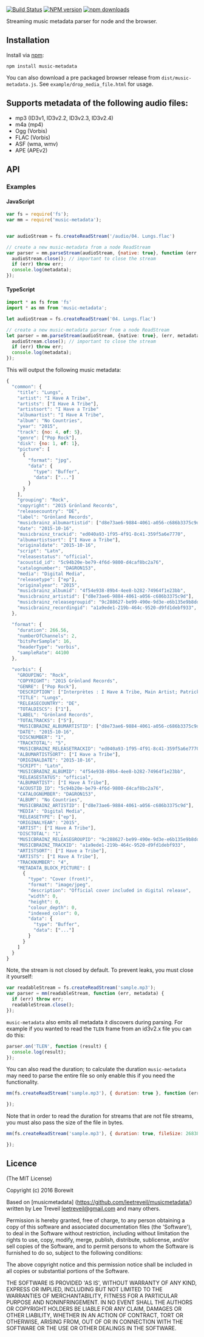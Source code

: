 [![Build Status][travis-image]][travis-url] [![NPM version][npm-image]][npm-url] [![npm downloads][npm-downloads-image]][npm-url]

Streaming music metadata parser for node and the browser.

## Installation
Install via [npm](http://npmjs.org):

```
npm install music-metadata
```

You can also download a pre packaged browser release from `dist/music-metadata.js`.
See `example/drop_media_file.html` for usage.


## Supports metadata of the following audio files:
* mp3 (ID3v1, ID3v2.2, ID3v2.3, ID3v2.4)
* m4a (mp4)
* Ogg (Vorbis)
* FLAC (Vorbis)
* ASF (wma, wmv)
* APE (APEv2)

## API

### Examples

#### JavaScript
```javascript
var fs = require('fs');
var mm = require('music-metadata');


var audioStream = fs.createReadStream('/audio/04. Lungs.flac')

// create a new music-metadata from a node ReadStream
var parser = mm.parseStream(audioStream, {native: true}, function (err, metadata) {
  audioStream.close(); // important to close the stream
  if (err) throw err;
  console.log(metadata);
});
```

#### TypeScript
```TypeScript
import * as fs from 'fs'
import * as mm from 'music-metadata';

let audioStream = fs.createReadStream('04. Lungs.flac')

// create a new music-metadata parser from a node ReadStream
let parser = mm.parseStream(audioStream, {native: true}, (err, metadata) => {
  audioStream.close(); // important to close the stream
  if (err) throw err;
  console.log(metadata);
});
```

This will output the following music metadata:

```javascript
{
  "common": {
    "title": "Lungs",
    "artist": "I Have A Tribe",
    "artists": ["I Have A Tribe"],
    "artistsort": "I Have a Tribe"
    "albumartist": "I Have A Tribe",
    "album": "No Countries",
    "year": "2015",
    "track": {no: 4, of: 5},
    "genre": ["Pop Rock"],
    "disk": {no: 1, of: 1},
    "picture": [
      {
        "format": "jpg",
        "data": {
          "type": "Buffer",
          "data": ["..."]
        }
      }
    ],
    "grouping": "Rock",
    "copyright": "2015 Grönland Records",
    "releasecountry": "DE",
    "label": "Grönland Records",
    "musicbrainz_albumartistid": ["d8e73ae6-9884-4061-a056-c686b3375c9d"],
    "date": "2015-10-16",
    "musicbrainz_trackid": "ed040a93-1f95-4f91-8c41-359f5a6e7770",
    "albumartistsort": ["I Have a Tribe"],
    "originaldate": "2015-10-16",
    "script": "Latn",
    "releasestatus": "official",
    "acoustid_id": "5c94b20e-be79-4f6d-9800-d4caf8bc2a76",
    "catalognumber": "DAGRON153",
    "media": "Digital Media",
    "releasetype": ["ep"],
    "originalyear": "2015",
    "musicbrainz_albumid": "4f54e938-89b4-4ee8-b282-74964f1e23bb",
    "musicbrainz_artistid": ["d8e73ae6-9884-4061-a056-c686b3375c9d"],
    "musicbrainz_releasegroupid": "9c288627-be99-490e-9d3e-e6b135e9b8dd",
    "musicbrainz_recordingid": "a1a9ede1-219b-464c-9520-d9fd1debf933",
  },

  "format": {
    "duration": 266.56,
    "numberOfChannels": 2,
    "bitsPerSample": 16,
    "headerType": "vorbis",
    "sampleRate": 44100
  },

  "vorbis": {
    "GROUPING": "Rock",
    "COPYRIGHT": "2015 Grönland Records",
    "GENRE": ["Pop Rock"],
    "DESCRIPTION": ["Interprètes : I Have A Tribe, Main Artist; Patrick O'Laoghaire, Composer, Lyricist; Copyright Control\r\nLabel : Grönland Records - GoodToGo\r\n"],
    "TITLE": "Lungs",
    "RELEASECOUNTRY": "DE",
    "TOTALDISCS": ["1"],
    "LABEL": "Grönland Records",
    "TOTALTRACKS": ["5"],
    "MUSICBRAINZ_ALBUMARTISTID": ["d8e73ae6-9884-4061-a056-c686b3375c9d"],
    "DATE": "2015-10-16",
    "DISCNUMBER": "1",
    "TRACKTOTAL": "5",
    "MUSICBRAINZ_RELEASETRACKID": "ed040a93-1f95-4f91-8c41-359f5a6e7770",
    "ALBUMARTISTSORT": ["I Have a Tribe"],
    "ORIGINALDATE": "2015-10-16",
    "SCRIPT": "Latn",
    "MUSICBRAINZ_ALBUMID": "4f54e938-89b4-4ee8-b282-74964f1e23bb",
    "RELEASESTATUS": "official",
    "ALBUMARTIST": ["I Have A Tribe"],
    "ACOUSTID_ID": "5c94b20e-be79-4f6d-9800-d4caf8bc2a76",
    "CATALOGNUMBER": "DAGRON153",
    "ALBUM": "No Countries",
    "MUSICBRAINZ_ARTISTID": ["d8e73ae6-9884-4061-a056-c686b3375c9d"],
    "MEDIA": "Digital Media",
    "RELEASETYPE": ["ep"],
    "ORIGINALYEAR": "2015",
    "ARTIST": ["I Have A Tribe"],
    "DISCTOTAL": "1",
    "MUSICBRAINZ_RELEASEGROUPID": "9c288627-be99-490e-9d3e-e6b135e9b8dd",
    "MUSICBRAINZ_TRACKID": "a1a9ede1-219b-464c-9520-d9fd1debf933",
    "ARTISTSORT": ["I Have a Tribe"],
    "ARTISTS": ["I Have A Tribe"],
    "TRACKNUMBER": "4",
    "METADATA_BLOCK_PICTURE": [
      {
        "type": "Cover (front)",
        "format": "image/jpeg",
        "description": "Official cover included in digital release",
        "width": 0,
        "height": 0,
        "colour_depth": 0,
        "indexed_color": 0,
        "data": {
          "type": "Buffer",
          "data": ["..."]
        }
      }
    ]
  }
}
```

Note, the stream is not closed by default. To prevent leaks, you must close it yourself:
```javascript
var readableStream = fs.createReadStream('sample.mp3');
var parser = mm(readableStream, function (err, metadata) {
  if (err) throw err;
  readableStream.close();
});
```

`music-metadata` also emits all metadata it discovers during parsing. For example if you wanted to read the `TLEN` frame from an id3v2.x file you can do this:

```javascript
parser.on('TLEN', function (result) {
  console.log(result);
});
```

You can also read the duration; to calculate the duration `music-metadata` may need to parse the entire file
so only enable this if you need the functionality.
```javascript
mm(fs.createReadStream('sample.mp3'), { duration: true }, function (err, metadata) {

});
```

Note that in order to read the duration for streams that are not file streams, you must also pass the size of the file in bytes.
```javascript
mm(fs.createReadStream('sample.mp3'), { duration: true, fileSize: 26838 }, function (err, metadata) {

});
```

Licence
-----------------

(The MIT License)

Copyright (c) 2016 Borewit

Based on [musicmetadata] (https://github.com/leetreveil/musicmetadata/) written by Lee Treveil <leetreveil@gmail.com> and many others.

Permission is hereby granted, free of charge, to any person obtaining a copy of this software and associated documentation files (the 'Software'), to deal in the Software without restriction, including without limitation the rights to use, copy, modify, merge, publish, distribute, sublicense, and/or sell copies of the Software, and to permit persons to whom the Software is furnished to do so, subject to the following conditions:

The above copyright notice and this permission notice shall be included in all copies or substantial portions of the Software.

THE SOFTWARE IS PROVIDED 'AS IS', WITHOUT WARRANTY OF ANY KIND, EXPRESS OR IMPLIED, INCLUDING BUT NOT LIMITED TO THE WARRANTIES OF MERCHANTABILITY, FITNESS FOR A PARTICULAR PURPOSE AND NONINFRINGEMENT. IN NO EVENT SHALL THE AUTHORS OR COPYRIGHT HOLDERS BE LIABLE FOR ANY CLAIM, DAMAGES OR OTHER LIABILITY, WHETHER IN AN ACTION OF CONTRACT, TORT OR OTHERWISE, ARISING FROM, OUT OF OR IN CONNECTION WITH THE SOFTWARE OR THE USE OR OTHER DEALINGS IN THE SOFTWARE.

[npm-url]: https://npmjs.org/package/music-metadata
[npm-image]: https://badge.fury.io/js/music-metadata.svg
[npm-downloads-image]: http://img.shields.io/npm/dm/music-metadata.svg

[travis-url]: https://travis-ci.org/profile/Borewit/music-metadata
[travis-image]: https://api.travis-ci.org/Borewit/music-metadata.svg?branch=master
